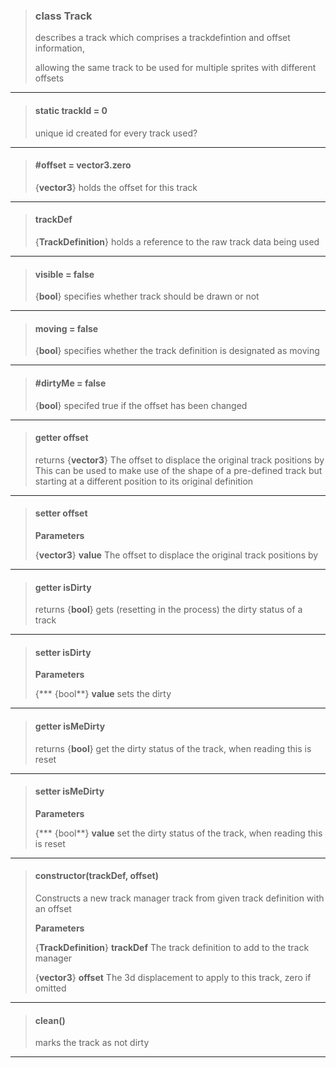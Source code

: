 > ### class Track
> describes a track which comprises a trackdefintion and offset information,
> 
> allowing the same track to be used for multiple sprites with different offsets
> 
> 

---

> #### static trackId = 0
> unique id created for every track used?
> 
> 

---

> #### #offset = vector3.zero
> 
> {**vector3**} holds the offset for this track
> 
> 

---

> #### trackDef
> 
> {**TrackDefinition**} holds a reference to the raw track data being used
> 
> 

---

> #### visible = false
> 
> {**bool**} specifies whether track should be drawn or not
> 
> 

---

> #### moving = false
> 
> {**bool**} specifies whether the track definition is designated as moving
> 
> 

---

> #### #dirtyMe = false
> 
> {**bool**} specifed true if the offset has been changed
> 
> 

---

> #### getter offset
> 
> returns {**vector3**} The offset to displace the original track positions by This can be used to make use of the shape of a pre-defined track but starting at a different position to its original definition
> 
> 

---

> #### setter offset
> 
> **Parameters**
> 
> {**vector3**} **value** The offset to displace the original track positions by
> 
> 

---

> #### getter isDirty
> 
> returns {**bool**} gets (resetting in the process) the dirty status of a track
> 
> 

---

> #### setter isDirty
> 
> **Parameters**
> 
> {***  {bool**} **value**  sets the dirty
> 
> 

---

> #### getter isMeDirty
> 
> returns {**bool**} get the dirty status of the track, when reading this is reset
> 
> 

---

> #### setter isMeDirty
> 
> **Parameters**
> 
> {***  {bool**} **value** set the dirty status of the track, when reading this is reset
> 
> 

---

> #### constructor(trackDef, offset)
> Constructs a new track manager track from given track definition with an offset
> 
> 
> **Parameters**
> 
> {**TrackDefinition**} **trackDef** The track definition to add to the track manager
> 
> {**vector3**} **offset** The 3d displacement to apply to this track, zero if omitted
> 
> 

---

> #### clean()
> marks the track as not dirty
> 
> 

---

